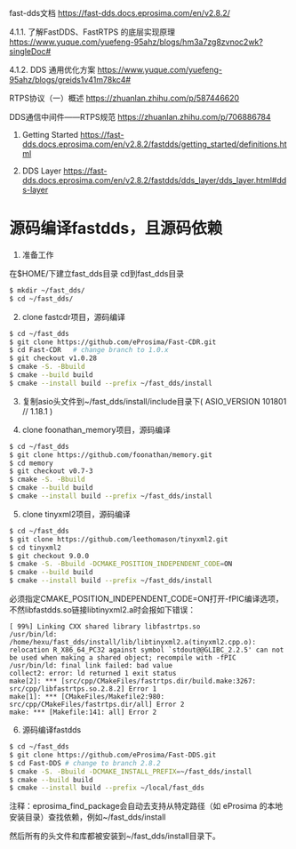 fast-dds文档
https://fast-dds.docs.eprosima.com/en/v2.8.2/

4.1.1. 了解FastDDS、FastRTPS 的底层实现原理
https://www.yuque.com/yuefeng-95ahz/blogs/hm3a7zg8zvnoc2wk?singleDoc#

4.1.2. DDS 通用优化方案
https://www.yuque.com/yuefeng-95ahz/blogs/greids1v41m78kc4#

RTPS协议（一）概述
https://zhuanlan.zhihu.com/p/587446620

DDS通信中间件——RTPS规范
https://zhuanlan.zhihu.com/p/706886784

1. Getting Started
https://fast-dds.docs.eprosima.com/en/v2.8.2/fastdds/getting_started/definitions.html

3. DDS Layer
https://fast-dds.docs.eprosima.com/en/v2.8.2/fastdds/dds_layer/dds_layer.html#dds-layer


# 源码编译fastdds，且源码依赖

1. 准备工作

在$HOME/下建立fast_dds目录
cd到fast_dds目录

```bash
$ mkdir ~/fast_dds/
$ cd ~/fast_dds/
```

2. clone fastcdr项目，源码编译

```bash
$ cd ~/fast_dds
$ git clone https://github.com/eProsima/Fast-CDR.git
$ cd Fast-CDR   # change branch to 1.0.x
$ git checkout v1.0.28
$ cmake -S. -Bbuild
$ cmake --build build
$ cmake --install build --prefix ~/fast_dds/install
```

3. 复制asio头文件到~/fast_dds/install/include目录下( ASIO_VERSION 101801 // 1.18.1 )

4. clone foonathan_memory项目，源码编译

```bash
$ cd ~/fast_dds
$ git clone https://github.com/foonathan/memory.git
$ cd memory
$ git checkout v0.7-3
$ cmake -S. -Bbuild
$ cmake --build build
$ cmake --install build --prefix ~/fast_dds/install
```

5. clone tinyxml2项目，源码编译

```bash
$ cd ~/fast_dds
$ git clone https://github.com/leethomason/tinyxml2.git
$ cd tinyxml2
$ git checkout 9.0.0
$ cmake -S. -Bbuild -DCMAKE_POSITION_INDEPENDENT_CODE=ON
$ cmake --build build
$ cmake --install build --prefix ~/fast_dds/install
```

必须指定CMAKE_POSITION_INDEPENDENT_CODE=ON打开-fPIC编译选项，不然libfastdds.so链接libtinyxml2.a时会报如下错误：

```
[ 99%] Linking CXX shared library libfastrtps.so
/usr/bin/ld: /home/hexu/fast_dds/install/lib/libtinyxml2.a(tinyxml2.cpp.o): relocation R_X86_64_PC32 against symbol `stdout@@GLIBC_2.2.5' can not be used when making a shared object; recompile with -fPIC
/usr/bin/ld: final link failed: bad value
collect2: error: ld returned 1 exit status
make[2]: *** [src/cpp/CMakeFiles/fastrtps.dir/build.make:3267: src/cpp/libfastrtps.so.2.8.2] Error 1
make[1]: *** [CMakeFiles/Makefile2:980: src/cpp/CMakeFiles/fastrtps.dir/all] Error 2
make: *** [Makefile:141: all] Error 2
```

6. 源码编译fastdds

```bash
$ cd ~/fast_dds
$ git clone https://github.com/eProsima/Fast-DDS.git
$ cd Fast-DDS # change to branch 2.8.2
$ cmake -S. -Bbuild -DCMAKE_INSTALL_PREFIX=~/fast_dds/install
$ cmake --build build
$ cmake --install build --prefix ~/local/fast_dds
```

注释：eprosima_find_package会自动去支持从特定路径（如 eProsima 的本地安装目录）查找依赖，例如~/fast_dds/install

然后所有的头文件和库都被安装到~/fast_dds/install目录下。

